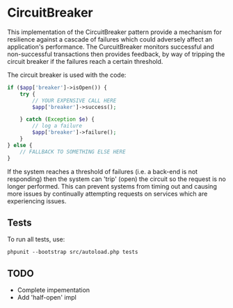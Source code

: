 CircuitBreaker
==============

This implementation of the CircuitBreaker pattern provide a mechanism for resilience
against a cascade of failures which could adversely affect an application's performance.
The CurcuitBreaker monitors successful and non-successful transactions then provides
feedback, by way of tripping the circuit breaker if the failures reach a certain threshold.

The circuit breaker is used with the code:

```php
if ($app['breaker']->isOpen()) {
    try {
        // YOUR EXPENSIVE CALL HERE
        $app['breaker']->success();

    } catch (Exception $e) {
        // log a failure
        $app['breaker']->failure();
    }
} else {
    // FALLBACK TO SOMETHING ELSE HERE
}
```

If the system reaches a threshold of failures (i.e. a back-end is not
responding) then the system can 'trip' (open) the circuit so the request is no
longer performed. This can prevent systems from timing out and causing more issues
by continually attempting requests on services which are experiencing issues.

Tests
----

To run all tests, use:

```
phpunit --bootstrap src/autoload.php tests
```

TODO
----

* Complete impementation
* Add 'half-open' impl
